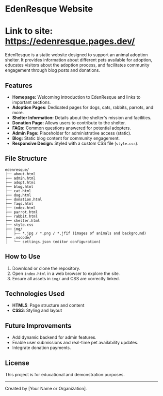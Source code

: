 # EdenResque Website
# Link to site: https://edenresque.pages.dev/

EdenResque is a static website designed to support an animal adoption shelter. It provides information about different pets available for adoption, educates visitors about the adoption process, and facilitates community engagement through blog posts and donations.

## Features

* **Homepage:** Welcoming introduction to EdenResque and links to important sections.
* **Adoption Pages:** Dedicated pages for dogs, cats, rabbits, parrots, and more.
* **Shelter Information:** Details about the shelter's mission and facilities.
* **Donation Page:** Allows users to contribute to the shelter.
* **FAQs:** Common questions answered for potential adopters.
* **Admin Page:** Placeholder for administrative access (static).
* **Blog:** Static blog content for community engagement.
* **Responsive Design:** Styled with a custom CSS file (`style.css`).

## File Structure

```
edenresque/
├── about.html
├── admin.html
├── adopt.html
├── blog.html
├── cat.html
├── dog.html
├── donation.html
├── faqs.html
├── index.html
├── parrot.html
├── rabbit.html
├── shelter.html
├── style.css
├── img/
│   ├── *.jpg / *.png / *.jfif (images of animals and background)
├── .vscode/
│   └── settings.json (editor configuration)
```

## How to Use

1. Download or clone the repository.
2. Open `index.html` in a web browser to explore the site.
3. Ensure all assets in `img/` and CSS are correctly linked.

## Technologies Used

* **HTML5**: Page structure and content
* **CSS3**: Styling and layout

## Future Improvements

* Add dynamic backend for admin features.
* Enable user submissions and real-time pet availability updates.
* Integrate donation payments.

## License

This project is for educational and demonstration purposes.

---

Created by \[Your Name or Organization].
